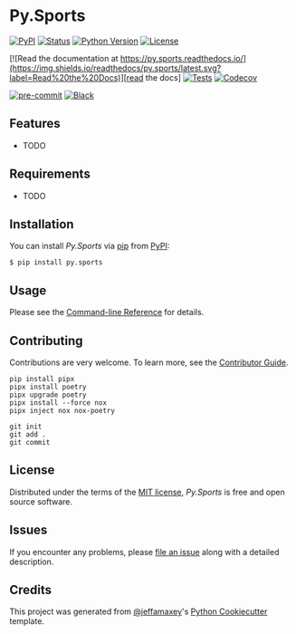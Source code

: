 # Py.Sports

[![PyPI](https://img.shields.io/pypi/v/py.sports.svg)][pypi status]
[![Status](https://img.shields.io/pypi/status/py.sports.svg)][pypi status]
[![Python Version](https://img.shields.io/pypi/pyversions/py.sports)][pypi status]
[![License](https://img.shields.io/pypi/l/py.sports)][license]

[![Read the documentation at https://py.sports.readthedocs.io/](https://img.shields.io/readthedocs/py.sports/latest.svg?label=Read%20the%20Docs)][read the docs]
[![Tests](https://github.com/jeffamaxey/py.sports/workflows/Tests/badge.svg)][tests]
[![Codecov](https://codecov.io/gh/jeffamaxey/py.sports/branch/main/graph/badge.svg)][codecov]

[![pre-commit](https://img.shields.io/badge/pre--commit-enabled-brightgreen?logo=pre-commit&logoColor=white)][pre-commit]
[![Black](https://img.shields.io/badge/code%20style-black-000000.svg)][black]

[pypi status]: https://pypi.org/project/py.sports/
[read the docs]: https://py.sports.readthedocs.io/
[tests]: https://github.com/jeffamaxey/py.sports/actions?workflow=Tests
[codecov]: https://app.codecov.io/gh/jeffamaxey/py.sports
[pre-commit]: https://github.com/pre-commit/pre-commit
[black]: https://github.com/psf/black

## Features

- TODO

## Requirements

- TODO

## Installation

You can install _Py.Sports_ via [pip] from [PyPI]:

```console
$ pip install py.sports
```

## Usage

Please see the [Command-line Reference] for details.

## Contributing

Contributions are very welcome.
To learn more, see the [Contributor Guide].

```
pip install pipx
pipx install poetry
pipx upgrade poetry
pipx install --force nox
pipx inject nox nox-poetry

git init
git add .
git commit
```

## License

Distributed under the terms of the [MIT license][license],
_Py.Sports_ is free and open source software.

## Issues

If you encounter any problems,
please [file an issue] along with a detailed description.

## Credits

This project was generated from [@jeffamaxey]'s [Python Cookiecutter] template.

[@jeffamaxey]: https://github.com/jeffamaxey
[pypi]: https://pypi.org/
[python cookiecutter]: https://github.com/jeffamaxey/cookiecutter-python
[file an issue]: https://github.com/jeffamaxey/py.sports/issues
[pip]: https://pip.pypa.io/

<!-- github-only -->

[license]: https://github.com/jeffamaxey/py.sports/blob/main/LICENSE
[contributor guide]: https://github.com/jeffamaxey/py.sports/blob/main/CONTRIBUTING.md
[command-line reference]: https://py.sports.readthedocs.io/en/latest/usage.html
